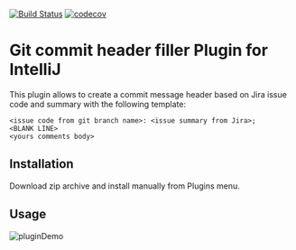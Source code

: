 [![Build Status](https://app.travis-ci.com/VaolEr/JiraIssueCommitNameFiller.svg?branch=master)](https://app.travis-ci.com/VaolEr/JiraIssueCommitNameFiller)
[![codecov](https://codecov.io/gh/VaolEr/TelegramHLTVBot/branch/master/graph/badge.svg?token=G2R8G1BGIX)](https://codecov.io/gh/VaolEr/TelegramHLTVBot)

# Git commit header filler Plugin for IntelliJ

This plugin allows to create a commit message header based on Jira issue code and summary with the following template:

```
<issue code from git branch name>: <issue summary from Jira>;
<BLANK LINE>
<yours comments body>
```

## Installation
Download zip archive and install manually from Plugins menu.
## Usage
![pluginDemo](git-sources/pluginDemo.gif)
